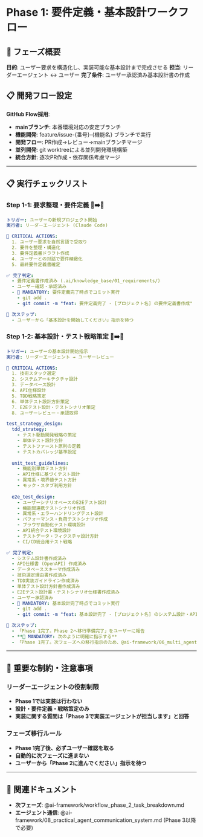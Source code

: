 # Phase 1: 要件定義・基本設計ワークフロー

## 🎯 フェーズ概要
**目的**: ユーザー要求を構造化し、実装可能な基本設計まで完成させる
**担当**: リーダーエージェント ↔ ユーザー
**完了条件**: ユーザー承認済み基本設計書の作成

## 📋 開発フロー設定
**GitHub Flow採用**: 
- **mainブランチ**: 本番環境対応の安定ブランチ
- **機能開発**: feature/issue-{番号}-{機能名} ブランチで実行
- **開発フロー**: PR作成→レビュー→mainブランチマージ
- **並列開発**: git worktreeによる並列開発環境構築
- **統合方針**: 逐次PR作成・依存関係考慮マージ

---

## 📋 実行チェックリスト

### **Step 1-1: 要求整理・要件定義** 👤➡️🤖
```yaml
トリガー: ユーザーの新規プロジェクト開始
実行者: リーダーエージェント (Claude Code)

🚨 CRITICAL ACTIONS:
  1. ユーザー要求を自然言語で受取り
  2. 要件を整理・構造化
  3. 要件定義書ドラフト作成
  4. ユーザーとの対話で要件精緻化
  5. 最終要件定義書確定

✅ 完了判定:
  - 要件定義書作成済み (.ai/knowledge_base/01_requirements/)
  - ユーザー確認・承認済み
  - 🚨 MANDATORY: 要件定義完了時点でコミット実行
    - git add .
    - git commit -m "feat: 要件定義完了 - [プロジェクト名] の要件定義書作成"

🔄 次ステップ:
  - ユーザーから「基本設計を開始してください」指示を待つ
```

### **Step 1-2: 基本設計・テスト戦略策定** 🤖➡️👤
```yaml
トリガー: ユーザーの基本設計開始指示
実行者: リーダーエージェント → ユーザーレビュー

🚨 CRITICAL ACTIONS:
  1. 技術スタック選定
  2. システムアーキテクチャ設計
  3. データベース設計
  4. API仕様設計
  5. TDD戦略策定
  6. 単体テスト設計方針策定
  7. E2Eテスト設計・テストシナリオ策定
  8. ユーザーレビュー・承認取得

test_strategy_design:
  tdd_strategy:
    - テスト駆動開発戦略の策定
    - 単体テスト設計方針
    - テストファースト原則の定義
    - テストカバレッジ基準設定
  
  unit_test_guidelines:
    - 機能別単体テスト方針
    - API仕様に基づくテスト設計
    - 異常系・境界値テスト方針
    - モック・スタブ利用方針
  
  e2e_test_design:
    - ユーザーシナリオベースのE2Eテスト設計
    - 機能間連携テストシナリオ作成
    - 異常系・エラーハンドリングテスト設計
    - パフォーマンス・負荷テストシナリオ作成
    - ブラウザ自動化テスト環境設計
    - API統合テスト環境設計
    - テストデータ・フィクスチャ設計方針
    - CI/CD統合用テスト戦略

✅ 完了判定:
  - システム設計書作成済み
  - API仕様書 (OpenAPI) 作成済み
  - データベーススキーマ作成済み
  - 技術選定理由書作成済み
  - TDD実装ガイドライン作成済み
  - 単体テスト設計方針書作成済み
  - E2Eテスト設計書・テストシナリオ仕様書作成済み
  - ユーザー承認済み
  - 🚨 MANDATORY: 基本設計完了時点でコミット実行
    - git add .
    - git commit -m "feat: 基本設計完了 - [プロジェクト名] のシステム設計・API仕様・テスト戦略策定完了"

🔄 次ステップ:
  - 「Phase 1完了。Phase 2へ移行準備完了」をユーザーに報告
  - **🚨 MANDATORY: 次のように明確に指示する**
  - 「Phase 1完了。次フェーズへの移行指示のため、@ai-framework/06_multi_agent_operational_workflow.md をリーダーエージェントに読み込ませてください。」
```

---

## 🎯 重要な制約・注意事項

### **リーダーエージェントの役割制限**
- **Phase 1では実装は行わない**
- **設計・要件定義・戦略策定のみ**
- **実装に関する質問は「Phase 3で実装エージェントが担当します」と回答**

### **フェーズ移行ルール**
- **Phase 1完了後、必ずユーザー確認を取る**
- **自動的に次フェーズに進まない**
- **ユーザーから「Phase 2に進んでください」指示を待つ**

---

## 🔗 関連ドキュメント
- **次フェーズ**: @ai-framework/workflow_phase_2_task_breakdown.md
- **エージェント通信**: @ai-framework/08_practical_agent_communication_system.md (Phase 3以降で必要) 